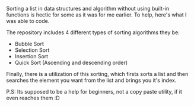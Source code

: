 Sorting a list in data structures and algorithm without using built-in functions is hectic for some as it was for me earlier. To help, here's what I was able to code.

The repository includes 4 different types of sorting algorithms they be:

- Bubble Sort
- Selection Sort
- Insertion Sort
- Quick Sort (Ascending and descending order)

 Finally, there is a utilization of this sorting, which firsts sorts a list and then searches the element you want from the list and brings you it's index.
 
 P.S: Its supposed to be a help for beginners, not a copy paste utility, if it even reaches them :D 
